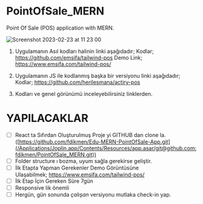 # PointOfSale_MERN
Point Of Sale (POS) application with MERN.

![Screenshot 2023-02-23 at 11 23 00](https://user-images.githubusercontent.com/8514244/220859941-29f3dc4d-abb0-4e9f-a80b-a32082ca6e81.png)


1.  Uygulamanın Asıl kodları halinin linki aşağıdadır;
    Kodlar; https://github.com/emsifa/tailwind-pos
    Demo Link; https://www.emsifa.com/tailwind-pos/
    
2.  Uygulamanın JS ile kodlanmış başka bir versiyonu linki aşağıdadır;
    Kodlar; https://github.com/herilesmana/actiry-pos
    
3.  Kodları ve genel görünümü inceleyebilirsiniz linklerden.
    

# YAPILACAKLAR

- [ ] React ta Sıfırdan Oluşturulmuş Proje yi GITHUB dan clone la. ([https://github.com/fdikmen/Edu-MERN-PointOfSale-App.git](/Applications/Joplin.app/Contents/Resources/app.asar/git@github.com:fdikmen/PointOfSale_MERN.git))
- [ ] Folder structure ı bozma, uyum sağla gerekirse geliştir.
- [ ] İlk Etapta Yapman Gerekenler Demo Görüntüsüne Ulaşabilmek; https://www.emsifa.com/tailwind-pos/
- [ ] İlk Etap İçin Gereken Süre 7gün
- [ ] Responsive lik önemli
- [ ] Hergün, gün sonunda *çalışan* versiyonu mutlaka check-in yap.
